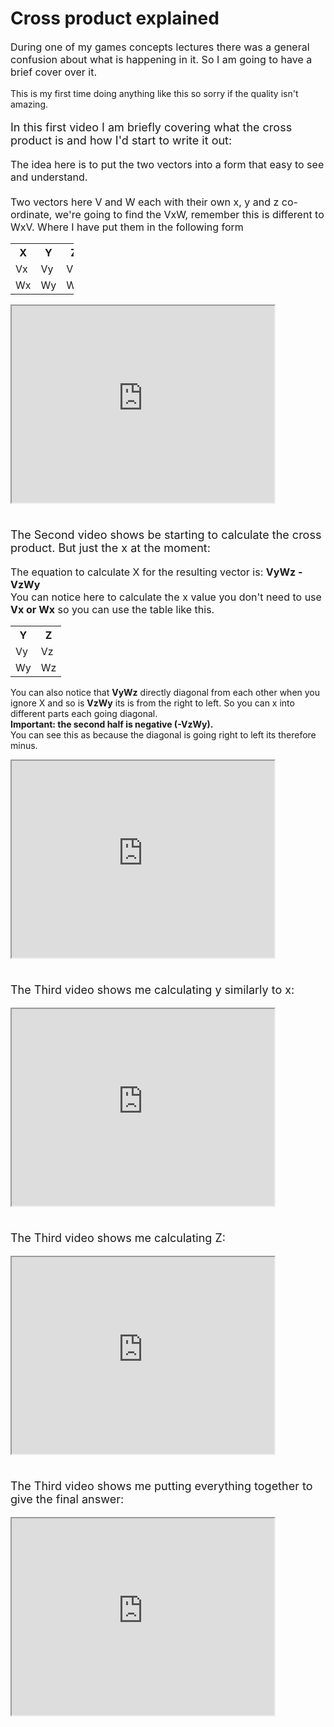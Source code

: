# Cross product explained

<p style="font-size:16px">
During one of my games concepts lectures there was a general confusion about what is happening in it. So I am going to have a brief cover over it.<br>
</p>

<p style="font-size:14px">
This is my first time doing anything like this so sorry if the quality isn't amazing.
</p>

<p style="font-size:18px">
In this first video I am briefly covering what the cross product is and how I'd start to write it out:
</p>

<p style="font-size:16px">
The idea here is to put the two vectors into a form that easy to see and understand. <br><br>Two vectors here V and W each with their own x, y and z co-ordinate, we're going to find the VxW, remember this is different to WxV. Where I have put them in the following form
</p>

<table style="width:20%">
  <tr>
    <th>X</th>
    <th>Y</th>
    <th>Z</th>
  </tr>
  <tr>
    <td>Vx</td>
    <td>Vy</td>
    <td>Vz</td>
  </tr>
  <tr>
    <td>Wx</td>
    <td>Wy</td>
    <td>Wz</td>
  </tr>
</table>

<iframe width="420" height="315"
src="https://www.youtube.com/embed/dIB3xGbndso">
</iframe>

<p style="font-size:18px"><br>
The Second video shows be starting to calculate the cross product. But just the x at the moment:
</p>
<p style="font-size:16px">
The equation to calculate X for the resulting vector is:
<b>VyWz - VzWy</b> <br>
You can notice here to calculate the x value you don't need to use <b>Vx or Wx</b> so you can use the table like this.
</p>
<table style="width:20%">
  <tr>
    <th>Y</th>
    <th>Z</th>
  </tr>
  <tr>
    <td>Vy</td>
    <td>Vz</td>
  </tr>
  <tr>
    <td>Wy</td>
    <td>Wz</td>
  </tr>
</table>
<p style="font-size:16px">

You can also notice that <b>VyWz</b> directly diagonal from each other when you ignore X and so is <b>VzWy</b> its is from the right to left. So you can x into different parts each going diagonal.<br> <b> Important: the second half is negative (-VzWy).</b><br> You can see this as because the diagonal is going right to left its therefore minus.
</p>

<iframe width="420" height="315"
src="https://www.youtube.com/embed/z6x4OjVvPmM">
</iframe>

<p style="font-size:18px"> <br>The Third video shows me calculating y similarly to x:</p>

<iframe width="420" height="315"
src="https://www.youtube.com/embed/Oq04485K2v8">
</iframe>

<p style="font-size:18px"> <br>The Third video shows me calculating Z:</p>

<iframe width="420" height="315"
src="https://www.youtube.com/embed/MkU2XPSFeGA">
</iframe>

<p style="font-size:18px"> <br>The Third video shows me putting everything together to give the final answer:</p>

<iframe width="420" height="315"
src="https://www.youtube.com/embed/GojkhIdKIy0">
</iframe>
